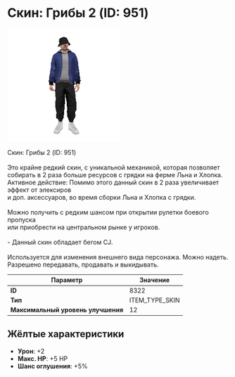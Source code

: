 # Скин: Грибы 2 (ID: 951)

![Item Image](../img/8322.webp?raw=true)

Скин: Грибы 2 (ID: 951)<br><br>Это крайне редкий скин, с уникальной механикой, которая позволяет <br>собирать в 2 раза больше ресурсов с грядки на ферме Льна и Хлопка.<br>Активное действие: Помимо этого данный скин в 2 раза увеличивает эффект от элексиров<br>и доп. аксессуаров, во время сборки Льна и Хлопка с грядки.<br><br>Можно получить с редким шансом при открытии рулетки боевого пропуска<br>или приобрести на центральном рынке у игроков.<br><br>- Данный скин обладает бегом CJ.<br><br>Используется для изменения внешнего вида персонажа. Можно надеть.<br>Разрешено передавать, продавать и выкидывать.


| Параметр | Значение |
|----------|----------|
| **ID** | 8322 |
| **Тип** | ITEM_TYPE_SKIN |
| **Максимальный уровень улучшения** | 12 |

## Жёлтые характеристики

- **Урон**: +2
- **Макс. HP**: +5 HP
- **Шанс оглушения**: +5%

